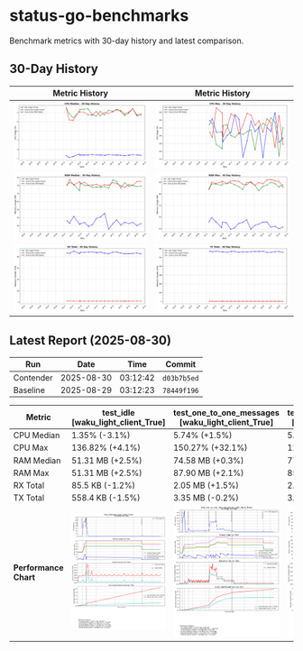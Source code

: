 # status-go-benchmarks

Benchmark metrics with 30-day history and latest comparison.

## 30-Day History

| Metric History                                         | Metric History                                     |
|--------------------------------------------------------|----------------------------------------------------|
| ![cpu_median_history.png](docs/cpu_median_history.png) | ![cpu_max_history.png](docs/cpu_max_history.png)   |
| ![ram_median_history.png](docs/ram_median_history.png) | ![ram_max_history.png](docs/ram_max_history.png)   |
| ![rx_total_history.png](docs/rx_total_history.png)     | ![tx_total_history.png](docs/tx_total_history.png) |

## Latest Report (2025-08-30)

| Run       | Date       | Time     | Commit      |
|-----------|------------|----------|-------------|
| Contender | 2025-08-30 | 03:12:42 | `d03b7b5ed` |
| Baseline  | 2025-08-29 | 03:12:23 | `78449f196` |

| Metric                | test_idle<br>[waku_light_client_True]                                                                                            | test_one_to_one_messages<br>[waku_light_client_True]                                                                                                           | test_one_to_one_messages<br>[waku_light_client_False]                                                                                                            |
|-----------------------|----------------------------------------------------------------------------------------------------------------------------------|----------------------------------------------------------------------------------------------------------------------------------------------------------------|------------------------------------------------------------------------------------------------------------------------------------------------------------------|
| CPU Median            | 1.35% (-3.1%)                                                                                                                    | 5.74% (+1.5%)                                                                                                                                                  | 5.84% (+1.5%)                                                                                                                                                    |
| CPU Max               | 136.82% (+4.1%)                                                                                                                  | 150.27% (+32.1%)                                                                                                                                               | 128.98% (-22.3%)                                                                                                                                                 |
| RAM Median            | 51.31 MB (+2.5%)                                                                                                                 | 74.58 MB (+0.3%)                                                                                                                                               | 77.55 MB (+0.1%)                                                                                                                                                 |
| RAM Max               | 51.31 MB (+2.5%)                                                                                                                 | 87.90 MB (+2.1%)                                                                                                                                               | 85.90 MB (-5.6%)                                                                                                                                                 |
| RX Total              | 85.5 KB (-1.2%)                                                                                                                  | 2.05 MB (+1.5%)                                                                                                                                                | 2.04 MB (+2.6%)                                                                                                                                                  |
| TX Total              | 558.4 KB (-1.5%)                                                                                                                 | 3.35 MB (-0.2%)                                                                                                                                                | 3.81 MB (+0.9%)                                                                                                                                                  |
| **Performance Chart** | ![test_idle[waku_light_client_True]](benchmarks/20250830T031242_d03b7b5ed/test_idle[waku_light_client_True]-20250830-030531.png) | ![test_one_to_one_messages[waku_light_client_True]](benchmarks/20250830T031242_d03b7b5ed/test_one_to_one_messages[waku_light_client_True]-20250830-031155.png) | ![test_one_to_one_messages[waku_light_client_False]](benchmarks/20250830T031242_d03b7b5ed/test_one_to_one_messages[waku_light_client_False]-20250830-030844.png) |
